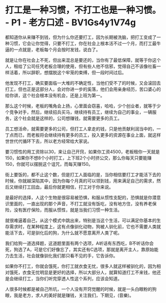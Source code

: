 # 打工是一种习惯，不打工也是一种习惯。 - P1 - 老方口述 - BV1Gs4y1V74g

都知道你从来赚不到钱，但为什么你还要打工，因为长期被洗脑，把打工变成了一种习惯，它会让你觉得，只要不打工，你在社会上根本活不过一个月，而打工最牛逼的一点就是，老板每个月会按时发钱，说白了。

就是让你在社会上不死，但出来混总是要还的，当你有了最低保障，就等于你这个人，租给了公司任凭老板合理的使用，但有些人他不信邪，觉得自己不该像社畜一样活着，所以辞职，想摆脱这个牢笼的束缚，但一段时间过后。

他发现不打工，确实要面临一大堆的不确定性，当他们受不了的时候，又会滚回去打工，但也正是这部分人，会对你进一步的奚落，他们会用亲身经历，苦口婆心的给你讲，这个社会根本没有机会，还是上班为第一。

那么这个时候，老板的嘴角会上扬，心里面会窃喜，哈哈，少个创业者，就等于少个竞争对手，然后，继续招兵买马，继续持有员工，继续为自己的事业，一辆服务，这个社会就是这样的，公司想赚钱，就需要更多的员工。

员工想活命，就需要更多的公司，但打工人拿走的钱，只是他贡献利润当中的，一丁点而已，而老板将会继续持有更多的员工，投入更多的资源在事业上面，就这样世世代代循环下去，所以老方经常给大家说。

要习惯性的用工资除以30，来让自己开窍，如果你工资4500，老板租你一天就是150，如果你不想8个小时打工，上下班2个小时挤公交，那么你每天只要能赚150，你就可以摆脱这个诅咒，而每天赚150。

街上要饭的，都不止这个数，但是打工人面临的是，当你相信要打工才能活下去的时候，你就越深陷其中，因为你每个月真的可以领到钱，用来满足自己的需求，然后又继续打工回血，最后你就更相信，打工对于你来说。

是最好的选择，人这个生物是很容易被恐惧，和服从惯性支配的，恐惧就是你潜意识里面的，一直出现的那个声音，不打工就没有饭吃，没有地方住，没有养老保险，没有医疗保险，而服从惯性，就是当我们习惯一种生活。

就很难逼着自己，从这个模式中跳出来，特别是当这个生活，可以满足你基本的生存需求时，在某种程度上，这有点像驯化动物，狗被人驯化前，它也不需要人类就能活下去，可是驯化后的狗，为什么就不愿意离开人类了呢。

我们给狗一道选择题，这道题里面有两个选项，A听话有东西吃，B不听话你会死，狗选了A，可是它们好像忘了，其实还有C选项，那就是离开主人，靠原始能力去生活，社会就像驯化我们那只看不见的手，它告诉你。

如果你不打工，你就会饿死，你打工就衣食无忧，很多人就这样被驯化的，因为相对饿死，衣食无忧明显是更好的选择，所以大部分人，就算知道打工不来钱，他还是会继续打工，当你们听完穿透人性这个系列，应该会知道。

人很多时候都是被自己所坑，一个人没有开窍觉醒的时候，就是一头白眼粉的狗眼，我是老方，求人的美好就是赚钱，关注我们，下期见，(音樂)。

